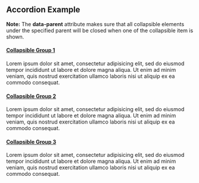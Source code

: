 <html>
<head>
  <meta name="viewport" content="width=device-width, initial-scale=1">
  <link rel="stylesheet" href="https://maxcdn.bootstrapcdn.com/bootstrap/3.4.1/css/bootstrap.min.css">
  <script src="https://ajax.googleapis.com/ajax/libs/jquery/3.5.1/jquery.min.js"></script>
  <script src="https://maxcdn.bootstrapcdn.com/bootstrap/3.4.1/js/bootstrap.min.js"></script>
</head>
<body>

<div class="container">
  <h2>Accordion Example</h2>
  <p><strong>Note:</strong> The <strong>data-parent</strong> attribute makes sure that all collapsible elements under the specified parent will be closed when one of the collapsible item is shown.</p>
  <div class="panel-group" id="accordion">
    <div class="panel panel-default">
      <div class="panel-heading">
        <h4 class="panel-title">
          <a data-toggle="collapse" data-parent="#accordion" href="#collapse1">Collapsible Group 1</a>
        </h4>
      </div>
      <div id="collapse1" class="panel-collapse collapse in">
        <div class="panel-body">Lorem ipsum dolor sit amet, consectetur adipisicing elit,
        sed do eiusmod tempor incididunt ut labore et dolore magna aliqua. Ut enim ad minim veniam,
        quis nostrud exercitation ullamco laboris nisi ut aliquip ex ea commodo consequat.</div>
      </div>
    </div>
    <div class="panel panel-default">
      <div class="panel-heading">
        <h4 class="panel-title">
          <a data-toggle="collapse" data-parent="#accordion" href="#collapse2">Collapsible Group 2</a>
        </h4>
      </div>
      <div id="collapse2" class="panel-collapse collapse">
        <div class="panel-body">Lorem ipsum dolor sit amet, consectetur adipisicing elit,
        sed do eiusmod tempor incididunt ut labore et dolore magna aliqua. Ut enim ad minim veniam,
        quis nostrud exercitation ullamco laboris nisi ut aliquip ex ea commodo consequat.</div>
      </div>
    </div>
    <div class="panel panel-default">
      <div class="panel-heading">
        <h4 class="panel-title">
          <a data-toggle="collapse" data-parent="#accordion" href="#collapse3">Collapsible Group 3</a>
        </h4>
      </div>
      <div id="collapse3" class="panel-collapse collapse">
        <div class="panel-body">Lorem ipsum dolor sit amet, consectetur adipisicing elit,
        sed do eiusmod tempor incididunt ut labore et dolore magna aliqua. Ut enim ad minim veniam,
        quis nostrud exercitation ullamco laboris nisi ut aliquip ex ea commodo consequat.</div>
      </div>
    </div>
  </div> 
</div>
    
</body>
</html>
